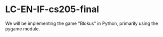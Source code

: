 # LC-EN-IF-cs205-final

We will be implementing the game "Blokus" in Python, primarily using the pygame module.